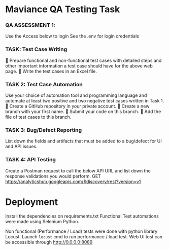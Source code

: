 # Maviance QA Testing Task

### QA ASSESSMENT 1:
Use the Access below to login
See the .env for login credentials


### TASK: Test Case Writing
 Prepare functional and non-functional test cases with detailed steps and other
important information a test case should have for the above web page.
 Write the test cases in an Excel file.

### TASK 2: Test Case Automation
Use your choice of automation tool and programming language and automate at
least two positive and two negative test cases written in Task 1.
 Create a GitHub repository in your private account.
 Create a new branch with your first name.
 Submit your code on this branch.
 Add the file of test cases to this branch.

### TASK 3: Bug/Defect Reporting
List down the fields and artifacts that must be added to a bug\defect for UI and API
issues.

### TASK 4: API Testing
Create a Postman request to call the below API URL and list down the response
validations you would perform.
GET https://analyticshub.googleapis.com/$discovery/rest?version=v1


# Deployment
Install the dependencies on requirements.txt 
Functional Test automations were made using Selenium Python.

Non functional (Performance / Load) tests were done with python library Locust.
Launch `locust` cmd to run performance / load test.
Web UI test can be accessible through http://0.0.0.0:8089
